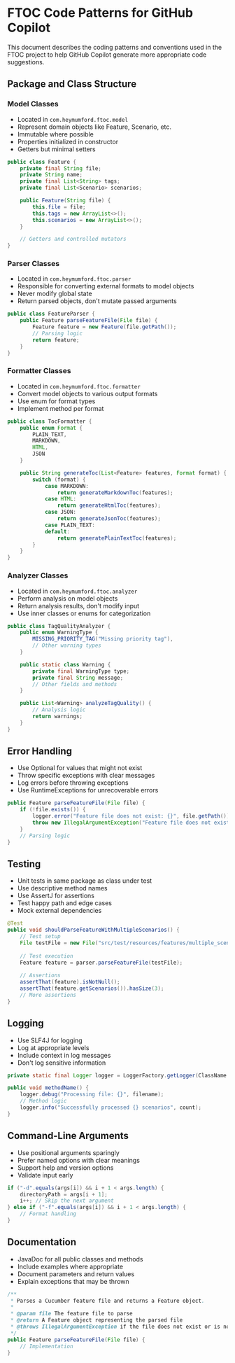 # FTOC Code Patterns for GitHub Copilot

This document describes the coding patterns and conventions used in the FTOC project to help GitHub Copilot generate more appropriate code suggestions.

## Package and Class Structure

### Model Classes
- Located in `com.heymumford.ftoc.model`
- Represent domain objects like Feature, Scenario, etc.
- Immutable where possible
- Properties initialized in constructor
- Getters but minimal setters

```java
public class Feature {
    private final String file;
    private String name;
    private final List<String> tags;
    private final List<Scenario> scenarios;

    public Feature(String file) {
        this.file = file;
        this.tags = new ArrayList<>();
        this.scenarios = new ArrayList<>();
    }

    // Getters and controlled mutators
}
```

### Parser Classes
- Located in `com.heymumford.ftoc.parser`
- Responsible for converting external formats to model objects
- Never modify global state
- Return parsed objects, don't mutate passed arguments

```java
public class FeatureParser {
    public Feature parseFeatureFile(File file) {
        Feature feature = new Feature(file.getPath());
        // Parsing logic
        return feature;
    }
}
```

### Formatter Classes
- Located in `com.heymumford.ftoc.formatter`
- Convert model objects to various output formats
- Use enum for format types
- Implement method per format

```java
public class TocFormatter {
    public enum Format {
        PLAIN_TEXT,
        MARKDOWN,
        HTML,
        JSON
    }

    public String generateToc(List<Feature> features, Format format) {
        switch (format) {
            case MARKDOWN:
                return generateMarkdownToc(features);
            case HTML:
                return generateHtmlToc(features);
            case JSON:
                return generateJsonToc(features);
            case PLAIN_TEXT:
            default:
                return generatePlainTextToc(features);
        }
    }
}
```

### Analyzer Classes
- Located in `com.heymumford.ftoc.analyzer`
- Perform analysis on model objects
- Return analysis results, don't modify input
- Use inner classes or enums for categorization

```java
public class TagQualityAnalyzer {
    public enum WarningType {
        MISSING_PRIORITY_TAG("Missing priority tag"),
        // Other warning types
    }

    public static class Warning {
        private final WarningType type;
        private final String message;
        // Other fields and methods
    }

    public List<Warning> analyzeTagQuality() {
        // Analysis logic
        return warnings;
    }
}
```

## Error Handling

- Use Optional for values that might not exist
- Throw specific exceptions with clear messages
- Log errors before throwing exceptions
- Use RuntimeExceptions for unrecoverable errors

```java
public Feature parseFeatureFile(File file) {
    if (!file.exists()) {
        logger.error("Feature file does not exist: {}", file.getPath());
        throw new IllegalArgumentException("Feature file does not exist: " + file.getPath());
    }
    // Parsing logic
}
```

## Testing

- Unit tests in same package as class under test
- Use descriptive method names
- Use AssertJ for assertions
- Test happy path and edge cases
- Mock external dependencies

```java
@Test
public void shouldParseFeatureWithMultipleScenarios() {
    // Test setup
    File testFile = new File("src/test/resources/features/multiple_scenarios.feature");
    
    // Test execution
    Feature feature = parser.parseFeatureFile(testFile);
    
    // Assertions
    assertThat(feature).isNotNull();
    assertThat(feature.getScenarios()).hasSize(3);
    // More assertions
}
```

## Logging

- Use SLF4J for logging
- Log at appropriate levels
- Include context in log messages
- Don't log sensitive information

```java
private static final Logger logger = LoggerFactory.getLogger(ClassName.class);

public void methodName() {
    logger.debug("Processing file: {}", filename);
    // Method logic
    logger.info("Successfully processed {} scenarios", count);
}
```

## Command-Line Arguments

- Use positional arguments sparingly
- Prefer named options with clear meanings
- Support help and version options
- Validate input early

```java
if ("-d".equals(args[i]) && i + 1 < args.length) {
    directoryPath = args[i + 1];
    i++; // Skip the next argument
} else if ("-f".equals(args[i]) && i + 1 < args.length) {
    // Format handling
}
```

## Documentation

- JavaDoc for all public classes and methods
- Include examples where appropriate
- Document parameters and return values
- Explain exceptions that may be thrown

```java
/**
 * Parses a Cucumber feature file and returns a Feature object.
 *
 * @param file The feature file to parse
 * @return A Feature object representing the parsed file
 * @throws IllegalArgumentException if the file does not exist or is not readable
 */
public Feature parseFeatureFile(File file) {
    // Implementation
}
```